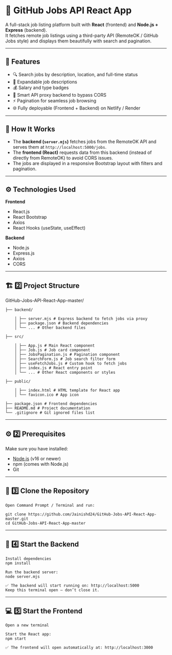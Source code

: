 # 💼 GitHub Jobs API React App

A full-stack job listing platform built with **React** (frontend) and **Node.js + Express** (backend).  
It fetches remote job listings using a third-party API (RemoteOK / GitHub Jobs style) and displays them beautifully with search and pagination.

---

## 🚀 Features

- 🔍 Search jobs by description, location, and full-time status  
- 📃 Expandable job descriptions  
- 💰 Salary and type badges  
- 🧠 Smart API proxy backend to bypass CORS  
- ⚡ Pagination for seamless job browsing  
- 🌐 Fully deployable (Frontend + Backend) on Netlify / Render

---

## 🧠 How It Works

- The **backend (`server.mjs`)** fetches jobs from the RemoteOK API and serves them at `http://localhost:5000/jobs`.  
- The **frontend (React)** requests data from this backend (instead of directly from RemoteOK) to avoid CORS issues.  
- The jobs are displayed in a responsive Bootstrap layout with filters and pagination.

---

## ⚙️ Technologies Used

**Frontend**
- React.js  
- React Bootstrap  
- Axios  
- React Hooks (useState, useEffect)

**Backend**
- Node.js  
- Express.js  
- Axios  
- CORS

---

## 🏗️ 2️⃣ Project Structure

GitHub-Jobs-API-React-App-master/

    ├── backend/
    
        │ ├── server.mjs # Express backend to fetch jobs via proxy
        │ ├── package.json # Backend dependencies
        │ └── ... # Other backend files
    
    ├── src/
    
        │ ├── App.js # Main React component
        │ ├── Job.js # Job card component
        │ ├── JobsPagination.js # Pagination component
        │ ├── SearchForm.js # Job search filter form
        │ ├── useFetchJobs.js # Custom hook to fetch jobs
        │ ├── index.js # React entry point
        │ └── ... # Other React components or styles
    
    ├── public/
    
        │ ├── index.html # HTML template for React app
        │ └── favicon.ico # App icon
    
    ├── package.json # Frontend dependencies
    ├── README.md # Project documentation
    └── .gitignore # Git ignored files list

---

## ⚙️ 2️⃣ Prerequisites

Make sure you have installed:

- [Node.js](https://nodejs.org/) (v16 or newer)
- npm (comes with Node.js)
- Git

---

## 🧠 3️⃣ Clone the Repository

    Open Command Prompt / Terminal and run:
    
    git clone https://github.com/Jainishd24/GitHub-Jobs-API-React-App-master.git
    cd GitHub-Jobs-API-React-App-master

---

## 🚀 4️⃣ Start the Backend 

    Install dependencies 
    npm install
    
    Run the backend server: 
    node server.mjs 
    
    ✅ The backend will start running on: http://localhost:5000 
    Keep this terminal open — don’t close it.

--- 
## 💻 5️⃣ Start the Frontend

    Open a new terminal 
    
    Start the React app: 
    npm start 
    
    ✅ The frontend will open automatically at: http://localhost:3000
